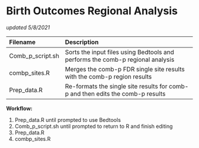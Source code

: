 # Birth Outcomes Regional Analysis
*updated 5/8/2021*

| **Filename**			| **Description** |
|:------------------------------|:----------------|
| Comb_p_script.sh		| Sorts the input files using Bedtools and performs the comb-p regional analysis |
| combp_sites.R			| Merges the comb-p FDR single site results with the comb-p region results |
| Prep_data.R			| Re-formats the single site results for comb-p and then edits the comb-p results |

**Workflow:**
1) Prep_data.R until prompted to use Bedtools
2) Comb_p_script.sh until prompted to return to R and finish editing
3) Prep_data.R
4) combp_sites.R